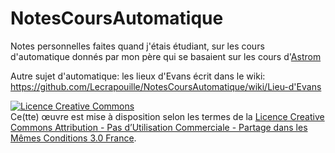 # NotesCoursAutomatique

Notes personnelles faites quand j'étais étudiant, sur les cours d'automatique donnés par mon père qui se basaient sur les cours d'[Astrom](http://www.control.lth.se/Staff/KarlJohanAstrom.html)

Autre sujet d'automatique: les lieux d'Evans écrit dans le wiki: https://github.com/Lecrapouille/NotesCoursAutomatique/wiki/Lieu-d'Evans

<a rel="license" href="http://creativecommons.org/licenses/by-nc-sa/3.0/fr/"><img alt="Licence Creative Commons" style="border-width:0" src="https://i.creativecommons.org/l/by-nc-sa/3.0/fr/88x31.png" /></a><br />Ce(tte) œuvre est mise à disposition selon les termes de la <a rel="license" href="http://creativecommons.org/licenses/by-nc-sa/3.0/fr/">Licence Creative Commons Attribution - Pas d’Utilisation Commerciale - Partage dans les Mêmes Conditions 3.0 France</a>.
